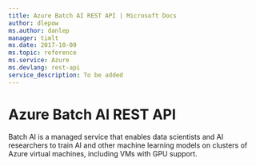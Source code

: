 ```yaml
---
title: Azure Batch AI REST API | Microsoft Docs
author: dlepow
ms.author: danlep
manager: timlt
ms.date: 2017-10-09
ms.topic: reference
ms.service: Azure
ms.devlang: rest-api
service_description: To be added
---
```


# Azure Batch AI REST API

Batch AI is a managed service that enables data scientists and AI researchers to train AI and other machine learning models on clusters of Azure virtual machines, including VMs with GPU support.
